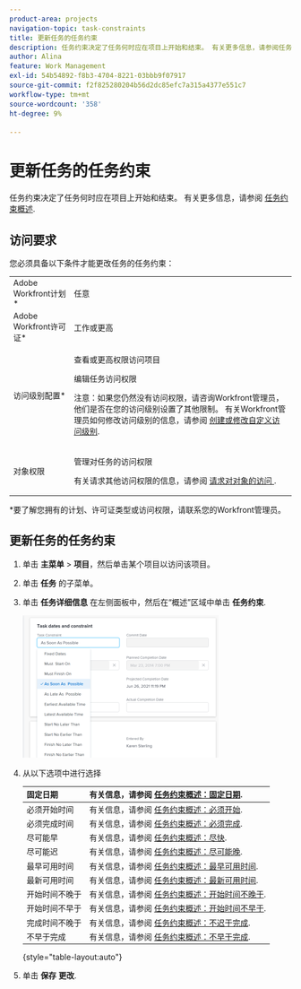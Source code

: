 ```yaml
---
product-area: projects
navigation-topic: task-constraints
title: 更新任务的任务约束
description: 任务约束决定了任务何时应在项目上开始和结束。 有关更多信息，请参阅任务约束概述。
author: Alina
feature: Work Management
exl-id: 54b54892-f8b3-4704-8221-03bbb9f07917
source-git-commit: f2f825280204b56d2dc85efc7a315a4377e551c7
workflow-type: tm+mt
source-wordcount: '358'
ht-degree: 9%

---
```


# 更新任务的任务约束

任务约束决定了任务何时应在项目上开始和结束。 有关更多信息，请参阅 [任务约束概述](../../../manage-work/tasks/task-constraints/task-constraint-overview.md).

## 访问要求

您必须具备以下条件才能更改任务的任务约束：

<table style="table-layout:auto"> 
 <col> 
 <col> 
 <tbody> 
  <tr> 
   <td role="rowheader">Adobe Workfront计划*</td> 
   <td> <p>任意 </p> </td> 
  </tr> 
  <tr> 
   <td role="rowheader">Adobe Workfront许可证*</td> 
   <td> <p>工作或更高</p> </td> 
  </tr> 
  <tr> 
   <td role="rowheader">访问级别配置*</td> 
   <td> <p>查看或更高权限访问项目</p> <p>编辑任务访问权限</p> <p>注意：如果您仍然没有访问权限，请咨询Workfront管理员，他们是否在您的访问级别设置了其他限制。 有关Workfront管理员如何修改访问级别的信息，请参阅 <a href="../../../administration-and-setup/add-users/configure-and-grant-access/create-modify-access-levels.md" class="MCXref xref">创建或修改自定义访问级别</a>.</p> </td> 
  </tr> 
  <tr> 
   <td role="rowheader">对象权限</td> 
   <td> <p>管理对任务的访问权限 </p> <p>有关请求其他访问权限的信息，请参阅 <a href="../../../workfront-basics/grant-and-request-access-to-objects/request-access.md" class="MCXref xref">请求对对象的访问 </a>.</p> </td> 
  </tr> 
 </tbody> 
</table>

&#42;要了解您拥有的计划、许可证类型或访问权限，请联系您的Workfront管理员。

## 更新任务的任务约束

1. 单击 **主菜单** > **项目**，然后单击某个项目以访问该项目。
1. 单击 **任务** 的子菜单。
1. 单击 **任务详细信息** 在左侧面板中，然后在“概述”区域中单击 **任务约束**.

   ![](assets/task-constraint-all-options-in-overview-350x254.png)

1. 从以下选项中进行选择

   | 固定日期 | 有关信息，请参阅 [任务约束概述：固定日期](../../../manage-work/tasks/task-constraints/fixed-dates.md). |
   |---|---|
   | 必须开始时间 | 有关信息，请参阅 [任务约束概述：必须开始](../../../manage-work/tasks/task-constraints/must-start-on.md). |
   | 必须完成时间 | 有关信息，请参阅 [任务约束概述：必须完成](../../../manage-work/tasks/task-constraints/must-finish-on.md). |
   | 尽可能早 | 有关信息，请参阅 [任务约束概述：尽快](../../../manage-work/tasks/task-constraints/as-soon-as-possible.md). |
   | 尽可能迟 | 有关信息，请参阅 [任务约束概述：尽可能晚](../../../manage-work/tasks/task-constraints/as-late-as-possible.md). |
   | 最早可用时间 | 有关信息，请参阅 [任务约束概述：最早可用时间](../../../manage-work/tasks/task-constraints/earliest-available-time.md). |
   | 最新可用时间 | 有关信息，请参阅 [任务约束概述：最新可用时间](../../../manage-work/tasks/task-constraints/latest-available-time.md). |
   | 开始时间不晚于 | 有关信息，请参阅 [任务约束概述：开始时间不晚于](../../../manage-work/tasks/task-constraints/start-no-later-than.md). |
   | 开始时间不早于 | 有关信息，请参阅 [任务约束概述：开始时间不早于](../../../manage-work/tasks/task-constraints/start-no-earlier-than.md). |
   | 完成时间不晚于 | 有关信息，请参阅 [任务约束概述：不迟于完成](../../../manage-work/tasks/task-constraints/finish-no-later-than.md). |
   | 不早于完成 | 有关信息，请参阅 [任务约束概述：不早于完成](../../../manage-work/tasks/task-constraints/finish-no-earlier-than.md). |

   {style=&quot;table-layout:auto&quot;}

1. 单击 **保存** **更改**.

 
